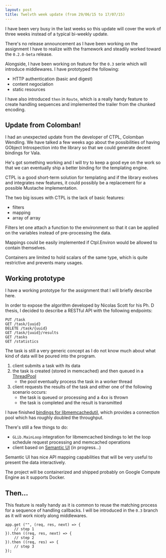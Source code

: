 ```yaml
---
layout: post
title: Twelvth week update (from 29/06/15 to 17/07/15)
---
```


I have been very busy in the last weeks so this update will cover the work of
three weeks instead of a typical bi-weekly update.

There's no release announcement as I have been working on the assignment I have
to realize with the framework and steadily worked toward the `0.2.0-beta`
release.

Alongside, I have been working on feature for the `0.3` serie which will
introduce middlewares. I have prototyped the following:

 - HTTP authentication (basic and digest)
 - content negociation
 - static resources

I have also introduced `then` in `Route`, which is a really handy feature to
create handling sequences and implemented the trailer from the chunked
encoding.

Update from Colomban!
---------------------

I had an unexpected update from the developer of CTPL, Colomban Wendling. We
have talked a few weeks ago about the possibilities of having GObject
Introspection into the library so that we could generate decent bindings for
Vala.

He's got something working and I will try to keep a good eye on the work so
that we can eventually ship a better binding for the templating engine.

CTPL is a good short-term solution for templating and if the library evolves
and integrates new features, it could possibly be a replacement for a possible
Mustache implementation.

The two big issues with CTPL is the lack of basic features:

 - filters
 - mapping
 - array of array

Filters let one attach a function to the environment so that it can be applied
on the variables instead of pre-processing the data.

Mappings could be easily implemented if Ctpl.Environ would be allowed to
contain themselves.

Containers are limited to hold scalars of the same type, which is quite
restrictive and prevents many usages.

Working prototype
-----------------

I have a working prototype for the assignment that I will briefly describe
here.

In order to expose the algorithm developed by Nicolas Scott for his Ph. D
thesis, I decided to describe a RESTful API with the following endpoints:

    PUT /task
    GET /task/{uuid}
    DELETE /task/{uuid}
    GET /task/{uuid}/results
    GET /tasks
    GET /statistics

The task is still a very generic concept as I do not know much about what kind
of data will be poured into the program.

 1. client submits a task with its data
 2. the task is created (stored in memcached) and then queued in a [ThreadPool](http://valadoc.org/#!api=glib-2.0/GLib.ThreadPool)
     - the pool eventually process the task in a worker thread
 3. client requests the results of the task and either one of the following
    scenario occurs:
     - the task is queued or processing and a 4xx is thrown
     - the task is completed and the result is transmitted

I have finished [bindings for libmemcachedutil](), which provides a connection
pool which has roughly doubled the throughput.

There's still a few things to do:

 - `GLib.MainLoop` integration for libmemcached bindings to let the loop
   schedule request processing and memcached operations
 - client based on [Semantic UI](http://semantic-ui.com/) (in progress...)

Semantic UI has nice API mapping capabilities that will be very useful to
present the data interactively.

The project will be containerized and shipped probably on Google Compute
Engine as it supports Docker.

Then...
-------

This feature is really handy as it is common to reuse the matching process for
a sequence of handling callbacks. I will be introduced in the `0.3` branch as
it will work nicely along middlewares.

```vala
app.get ("", (req, res, next) => {
    // step 1
}).then ((req, res, next) => {
    // step 2
}).then ((req, res) => {
    // step 3
});
```

